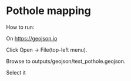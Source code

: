 # Pothole mapping

How to run:

On https://geojson.io

Click Open → File(top-left menu).

Browse to outputs/geojson/test_pothole.geojson.

Select it 
